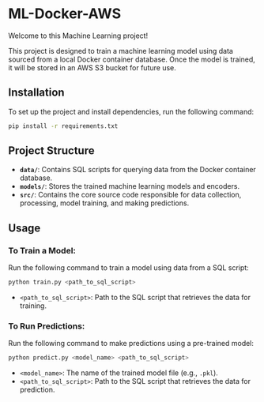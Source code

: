 # ML-Docker-AWS

Welcome to this Machine Learning project!

This project is designed to train a machine learning model using data sourced from a local Docker container database. Once the model is trained, it will be stored in an AWS S3 bucket for future use.

## Installation

To set up the project and install dependencies, run the following command:

```bash
pip install -r requirements.txt
```

## Project Structure

- **`data/`**: Contains SQL scripts for querying data from the Docker container database.
- **`models/`**: Stores the trained machine learning models and encoders.
- **`src/`**: Contains the core source code responsible for data collection, processing, model training, and making predictions.

## Usage

### To Train a Model:

Run the following command to train a model using data from a SQL script:

```bash
python train.py <path_to_sql_script>
```

- `<path_to_sql_script>`: Path to the SQL script that retrieves the data for training.

### To Run Predictions:

Run the following command to make predictions using a pre-trained model:

```bash
python predict.py <model_name> <path_to_sql_script>
```

- `<model_name>`: The name of the trained model file (e.g., `.pkl`).
- `<path_to_sql_script>`: Path to the SQL script that retrieves the data for prediction.
